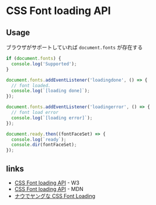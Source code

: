 # CSS Font loading API

## Usage
ブラウザがサポートしていれば `document.fonts` が存在する

```js
if (document.fonts) {
  console.log('Supported');
}

document.fonts.addEventListener('loadingdone', () => {
  // font loaded.
  console.log(`[loading done]`);
});

document.fonts.addEventListener('loadingerror', () => {
  // font load error
  console.log(`[loading error]`);
});

document.ready.then((fontFaceSet) => {
  console.log(`ready`);
  console.dir(fontFaceSet);
});

```

## links

- [CSS Font loading API](https://www.w3.org/TR/css-font-loading-3/) - W3
- [CSS Font loading API](https://developer.mozilla.org/en-US/docs/Web/API/CSS_Font_Loading_API) - MDN
- [ナウでヤングな CSS Font Loading](http://qiita.com/damele0n/items/6afc5160cf7ea8b15787)

